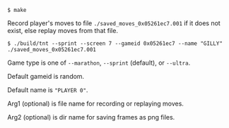 ```
$ make
```

Record player's moves to file `./saved_moves_0x05261ec7.001` if it does not exist, else replay moves from that file.
```
$ ./build/tnt --sprint --screen 7 --gameid 0x05261ec7 --name "GILLY" ./saved_moves_0x05261ec7.001
```

Game type is one of `--marathon`, `--sprint` (default), or `--ultra`.

Default gameid is random.

Default name is `"PLAYER 0"`.

Arg1 (optional) is file name for recording or replaying moves.

Arg2 (optional) is dir name for saving frames as png files.
